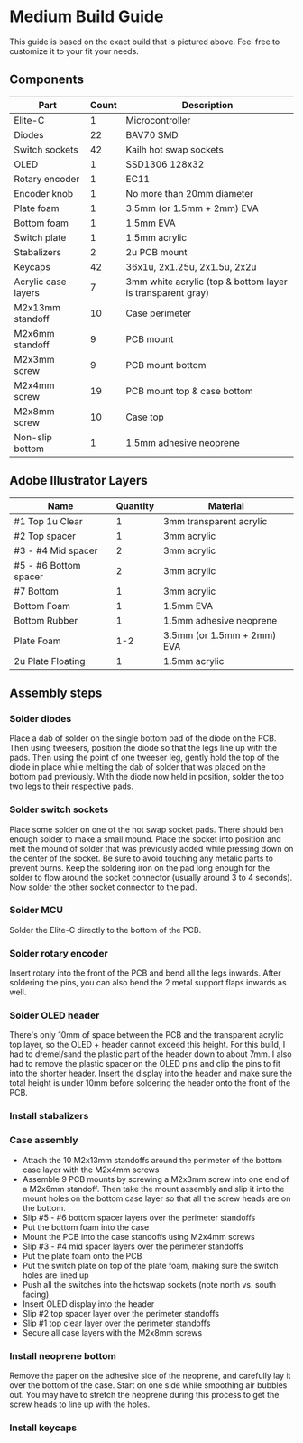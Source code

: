 # Medium Build Guide

This guide is based on the exact build that is pictured above.  Feel free to customize it to your fit your needs.

## Components

| Part | Count | Description |
| ---- | ----- | ----------- |
| Elite-C | 1 | Microcontroller |
| Diodes | 22 | BAV70 SMD |
| Switch sockets | 42 | Kailh hot swap sockets |
| OLED | 1 | SSD1306 128x32 |
| Rotary encoder | 1 | EC11 |
| Encoder knob | 1 | No more than 20mm diameter |
| Plate foam | 1 | 3.5mm (or 1.5mm + 2mm) EVA |
| Bottom foam | 1 | 1.5mm EVA |
| Switch plate | 1 | 1.5mm acrylic |
| Stabalizers | 2 | 2u PCB mount |
| Keycaps | 42 | 36x1u, 2x1.25u, 2x1.5u, 2x2u |
| Acrylic case layers | 7 | 3mm white acrylic (top & bottom layer is transparent gray)
| M2x13mm standoff | 10 | Case perimeter |
| M2x6mm standoff | 9 | PCB mount |
| M2x3mm screw | 9 | PCB mount bottom |
| M2x4mm screw | 19 | PCB mount top & case bottom |
| M2x8mm screw | 10 | Case top |
| Non-slip bottom | 1 | 1.5mm adhesive neoprene

## Adobe Illustrator Layers

| Name | Quantity | Material |
| ---- | ----------- | -------- |
| #1 Top 1u Clear | 1 | 3mm transparent acrylic |
| #2 Top spacer | 1 | 3mm acrylic |
| #3 - #4 Mid spacer | 2 | 3mm acrylic |
| #5 - #6 Bottom spacer | 2 | 3mm acrylic |
| #7 Bottom | 1 | 3mm acrylic |
| Bottom Foam | 1 | 1.5mm EVA |
| Bottom Rubber | 1 | 1.5mm adhesive neoprene |
| Plate Foam | 1-2 | 3.5mm (or 1.5mm + 2mm) EVA |
| 2u Plate Floating | 1 | 1.5mm acrylic |

## Assembly steps

### Solder diodes

Place a dab of solder on the single bottom pad of the diode on the PCB.  Then using tweesers, position the diode so that the legs line up with the pads.  Then using the point of one tweeser leg, gently hold the top of the diode in place while melting the dab of solder that was placed on the bottom pad previously.  With the diode now held in position, solder the top two legs to their respective pads.

### Solder switch sockets

Place some solder on one of the hot swap socket pads.  There should ben enough solder to make a small mound.  Place the socket into position and melt the mound of solder that was previously added while pressing down on the center of the socket.  Be sure to avoid touching any metalic parts to prevent burns.  Keep the soldering iron on the pad long enough for the solder to flow around the socket connector (usually around 3 to 4 seconds).  Now solder the other socket connector to the pad.

### Solder MCU

Solder the Elite-C directly to the bottom of the PCB.


### Solder rotary encoder

Insert rotary into the front of the PCB and bend all the legs inwards.  After soldering the pins, you can also bend the 2 metal support flaps inwards as well.

### Solder OLED header

There's only 10mm of space between the PCB and the transparent acrylic top layer, so the OLED + header cannot exceed this height.  For this build, I had to dremel/sand the plastic part of the header down to about 7mm.  I also had to remove the plastic spacer on the OLED pins and clip the pins to fit into the shorter header.  Insert the display into the header and make sure the total height is under 10mm before soldering the header onto the front of the PCB.

### Install stabalizers

### Case assembly

* Attach the 10 M2x13mm standoffs around the perimeter of the bottom case layer with the M2x4mm screws
* Assemble 9 PCB mounts by screwing a M2x3mm screw into one end of a M2x6mm standoff.  Then take the mount assembly and slip it into the mount holes on the bottom case layer so that all the screw heads are on the bottom.
* Slip #5 - #6 bottom spacer layers over the perimeter standoffs
* Put the bottom foam into the case
* Mount the PCB into the case standoffs using M2x4mm screws
* Slip #3 - #4 mid spacer layers over the perimeter standoffs
* Put the plate foam onto the PCB
* Put the switch plate on top of the plate foam, making sure the switch holes are lined up
* Push all the switches into the hotswap sockets (note north vs. south facing)
* Insert OLED display into the header
* Slip #2 top spacer layer over the perimeter standoffs
* Slip #1 top clear layer over the perimeter standoffs
* Secure all case layers with the M2x8mm screws

### Install neoprene bottom

Remove the paper on the adhesive side of the neoprene, and carefully lay it over the bottom of the case. Start on one side while smoothing air bubbles out.  You may have to stretch the neoprene during this process to get the screw heads to line up with the holes.

### Install keycaps